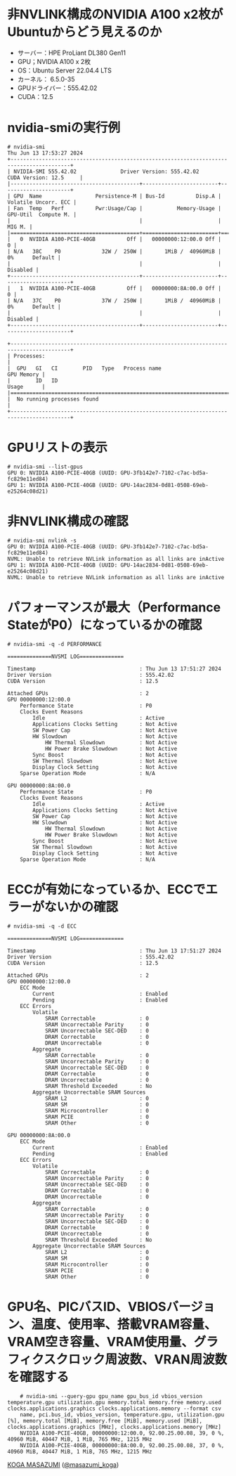 # 非NVLINK構成のNVIDIA A100 x2枚がUbuntuからどう見えるのか

- サーバー：HPE ProLiant DL380 Gen11
- GPU；NVIDIA A100 x 2枚
- OS：Ubuntu Server 22.04.4 LTS 
- カーネル： 6.5.0-35
- GPUドライバー：555.42.02
- CUDA：12.5

# nvidia-smiの実行例
    # nvidia-smi
    Thu Jun 13 17:53:27 2024       
    +-----------------------------------------------------------------------------------------+
    | NVIDIA-SMI 555.42.02              Driver Version: 555.42.02      CUDA Version: 12.5     |
    |-----------------------------------------+------------------------+----------------------+
    | GPU  Name                 Persistence-M | Bus-Id          Disp.A | Volatile Uncorr. ECC |
    | Fan  Temp   Perf          Pwr:Usage/Cap |           Memory-Usage | GPU-Util  Compute M. |
    |                                         |                        |               MIG M. |
    |=========================================+========================+======================|
    |   0  NVIDIA A100-PCIE-40GB          Off |   00000000:12:00.0 Off |                    0 |
    | N/A   38C    P0             32W /  250W |       1MiB /  40960MiB |      0%      Default |
    |                                         |                        |             Disabled |
    +-----------------------------------------+------------------------+----------------------+
    |   1  NVIDIA A100-PCIE-40GB          Off |   00000000:8A:00.0 Off |                    0 |
    | N/A   37C    P0             37W /  250W |       1MiB /  40960MiB |      0%      Default |
    |                                         |                        |             Disabled |
    +-----------------------------------------+------------------------+----------------------+
                                                                                             
    +-----------------------------------------------------------------------------------------+
    | Processes:                                                                              |
    |  GPU   GI   CI        PID   Type   Process name                              GPU Memory |
    |        ID   ID                                                               Usage      |
    |=========================================================================================|
    |  No running processes found                                                             |
    +-----------------------------------------------------------------------------------------+

# GPUリストの表示

    # nvidia-smi --list-gpus 
    GPU 0: NVIDIA A100-PCIE-40GB (UUID: GPU-3fb142e7-7102-c7ac-bd5a-fc829e11ed84)
    GPU 1: NVIDIA A100-PCIE-40GB (UUID: GPU-14ac2834-0d81-0508-69eb-e25264c08d21)

# 非NVLINK構成の確認
    # nvidia-smi nvlink -s
    GPU 0: NVIDIA A100-PCIE-40GB (UUID: GPU-3fb142e7-7102-c7ac-bd5a-fc829e11ed84)
    NVML: Unable to retrieve NVLink information as all links are inActive
    GPU 1: NVIDIA A100-PCIE-40GB (UUID: GPU-14ac2834-0d81-0508-69eb-e25264c08d21)
    NVML: Unable to retrieve NVLink information as all links are inActive

# パフォーマンスが最大（Performance StateがP0）になっているかの確認
    # nvidia-smi -q -d PERFORMANCE
    
    ==============NVSMI LOG==============
    
    Timestamp                                 : Thu Jun 13 17:51:27 2024
    Driver Version                            : 555.42.02
    CUDA Version                              : 12.5
    
    Attached GPUs                             : 2
    GPU 00000000:12:00.0
        Performance State                     : P0
        Clocks Event Reasons
            Idle                              : Active
            Applications Clocks Setting       : Not Active
            SW Power Cap                      : Not Active
            HW Slowdown                       : Not Active
                HW Thermal Slowdown           : Not Active
                HW Power Brake Slowdown       : Not Active
            Sync Boost                        : Not Active
            SW Thermal Slowdown               : Not Active
            Display Clock Setting             : Not Active
        Sparse Operation Mode                 : N/A
    
    GPU 00000000:8A:00.0
        Performance State                     : P0
        Clocks Event Reasons
            Idle                              : Active
            Applications Clocks Setting       : Not Active
            SW Power Cap                      : Not Active
            HW Slowdown                       : Not Active
                HW Thermal Slowdown           : Not Active
                HW Power Brake Slowdown       : Not Active
            Sync Boost                        : Not Active
            SW Thermal Slowdown               : Not Active
            Display Clock Setting             : Not Active
        Sparse Operation Mode                 : N/A

# ECCが有効になっているか、ECCでエラーがないかの確認
    # nvidia-smi -q -d ECC
        
    ==============NVSMI LOG==============
    
    Timestamp                                 : Thu Jun 13 17:51:27 2024
    Driver Version                            : 555.42.02
    CUDA Version                              : 12.5
    
    Attached GPUs                             : 2
    GPU 00000000:12:00.0
        ECC Mode
            Current                           : Enabled
            Pending                           : Enabled
        ECC Errors
            Volatile
                SRAM Correctable              : 0
                SRAM Uncorrectable Parity     : 0
                SRAM Uncorrectable SEC-DED    : 0
                DRAM Correctable              : 0
                DRAM Uncorrectable            : 0
            Aggregate
                SRAM Correctable              : 0
                SRAM Uncorrectable Parity     : 0
                SRAM Uncorrectable SEC-DED    : 0
                DRAM Correctable              : 0
                DRAM Uncorrectable            : 0
                SRAM Threshold Exceeded       : No
            Aggregate Uncorrectable SRAM Sources
                SRAM L2                       : 0
                SRAM SM                       : 0
                SRAM Microcontroller          : 0
                SRAM PCIE                     : 0
                SRAM Other                    : 0
    
    GPU 00000000:8A:00.0
        ECC Mode
            Current                           : Enabled
            Pending                           : Enabled
        ECC Errors
            Volatile
                SRAM Correctable              : 0
                SRAM Uncorrectable Parity     : 0
                SRAM Uncorrectable SEC-DED    : 0
                DRAM Correctable              : 0
                DRAM Uncorrectable            : 0
            Aggregate
                SRAM Correctable              : 0
                SRAM Uncorrectable Parity     : 0
                SRAM Uncorrectable SEC-DED    : 0
                DRAM Correctable              : 0
                DRAM Uncorrectable            : 0
                SRAM Threshold Exceeded       : No
            Aggregate Uncorrectable SRAM Sources
                SRAM L2                       : 0
                SRAM SM                       : 0
                SRAM Microcontroller          : 0
                SRAM PCIE                     : 0
                SRAM Other                    : 0

# GPU名、PICバスID、VBIOSバージョン、温度、使用率、搭載VRAM容量、VRAM空き容量、VRAM使用量、グラフィクスクロック周波数、VRAN周波数を確認する
        # nvidia-smi --query-gpu gpu_name gpu_bus_id vbios_version temperature.gpu utilization.gpu memory.total memory.free memory.used clocks.applications.graphics clocks.applications.memory --format csv
        name, pci.bus_id, vbios_version, temperature.gpu, utilization.gpu [%], memory.total [MiB], memory.free [MiB], memory.used [MiB], clocks.applications.graphics [MHz], clocks.applications.memory [MHz]
        NVIDIA A100-PCIE-40GB, 00000000:12:00.0, 92.00.25.00.08, 39, 0 %, 40960 MiB, 40447 MiB, 1 MiB, 765 MHz, 1215 MHz
        NVIDIA A100-PCIE-40GB, 00000000:8A:00.0, 92.00.25.00.08, 37, 0 %, 40960 MiB, 40447 MiB, 1 MiB, 765 MHz, 1215 MHz

[KOGA MASAZUMI](https://www.amazon.co.jp/stores/%E5%8F%A4%E8%B3%80%E6%94%BF%E7%B4%94/author/B0725M9C6T) ([@masazumi_koga](https://x.com/masazumi_koga))
